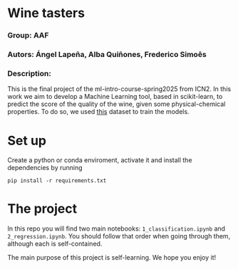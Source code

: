 # Wine tasters
### Group: AAF
### Autors: Ángel Lapeña, Alba Quiñones, Frederico Simoês
### Description:

This is the final project of the ml-intro-course-spring2025 from ICN2. In this work we aim to develop a Machine Learning tool, based in scikit-learn, to predict the score of the quality of the wine, given some physical-chemical properties. To do so, we used [this](https://archive.ics.uci.edu/dataset/186/wine+quality) dataset to train the models. 

# Set up
Create a python or conda enviroment, activate it and install the dependencies by running

```
pip install -r requirements.txt
```


# The project
In this repo you will find two main notebooks: `1_classification.ipynb` and `2_regression.ipynb`. You should follow that order when going through them, although each is self-contained.

The main purpose of this project is self-learning. We hope you enjoy it!